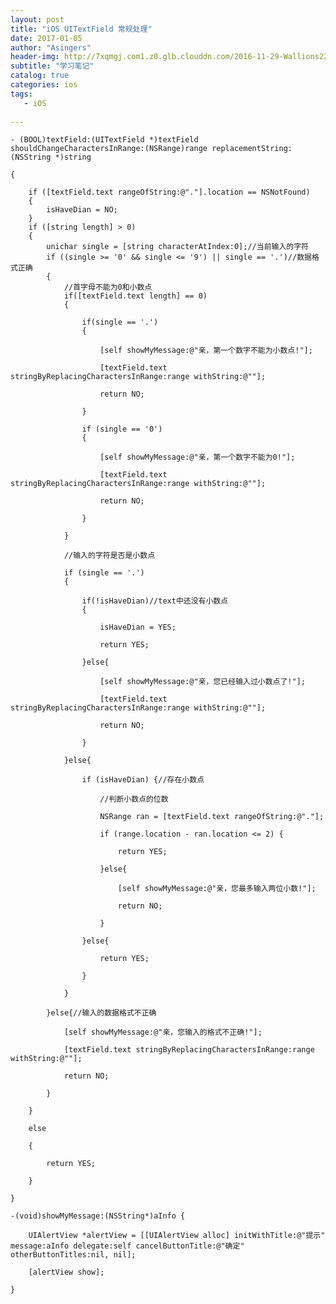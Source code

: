 ```yaml
---
layout: post
title: "iOS UITextField 常规处理"
date: 2017-01-05
author: "Asingers"
header-img: http://7xqmgj.com1.z0.glb.clouddn.com/2016-11-29-Wallions22023.jpeg
subtitle: "学习笔记"
catalog: true
categories: ios
tags:
   - iOS
      
---
```


    - (BOOL)textField:(UITextField *)textField shouldChangeCharactersInRange:(NSRange)range replacementString:(NSString *)string
    
    {
    
        if ([textField.text rangeOfString:@"."].location == NSNotFound)
        {
            isHaveDian = NO;
        }
        if ([string length] > 0)
        {
            unichar single = [string characterAtIndex:0];//当前输入的字符
            if ((single >= '0' && single <= '9') || single == '.')//数据格式正确
            {
                //首字母不能为0和小数点
                if([textField.text length] == 0)
                {
    
                    if(single == '.')
                    {
    
                        [self showMyMessage:@"亲，第一个数字不能为小数点!"];
    
                        [textField.text stringByReplacingCharactersInRange:range withString:@""];
    
                        return NO;
    
                    }
    
                    if (single == '0')
                    {
    
                        [self showMyMessage:@"亲，第一个数字不能为0!"];
    
                        [textField.text stringByReplacingCharactersInRange:range withString:@""];
    
                        return NO;
    
                    }
    
                }
    
                //输入的字符是否是小数点
    
                if (single == '.')
                {
    
                    if(!isHaveDian)//text中还没有小数点
                    {
    
                        isHaveDian = YES;
    
                        return YES;
    
                    }else{
    
                        [self showMyMessage:@"亲，您已经输入过小数点了!"];
    
                        [textField.text stringByReplacingCharactersInRange:range withString:@""];
    
                        return NO;
    
                    }
    
                }else{
    
                    if (isHaveDian) {//存在小数点
    
                        //判断小数点的位数
    
                        NSRange ran = [textField.text rangeOfString:@"."];
    
                        if (range.location - ran.location <= 2) {
    
                            return YES;
    
                        }else{
    
                            [self showMyMessage:@"亲，您最多输入两位小数!"];
    
                            return NO;
    
                        }
    
                    }else{
    
                        return YES;
    
                    }
    
                }
    
            }else{//输入的数据格式不正确
    
                [self showMyMessage:@"亲，您输入的格式不正确!"];
    
                [textField.text stringByReplacingCharactersInRange:range withString:@""];
    
                return NO;
    
            }
    
        }
    
        else
    
        {
    
            return YES;
    
        }
    
    }
    
    -(void)showMyMessage:(NSString*)aInfo {
    
        UIAlertView *alertView = [[UIAlertView alloc] initWithTitle:@"提示" message:aInfo delegate:self cancelButtonTitle:@"确定" otherButtonTitles:nil, nil];
    
        [alertView show];
    
    }

